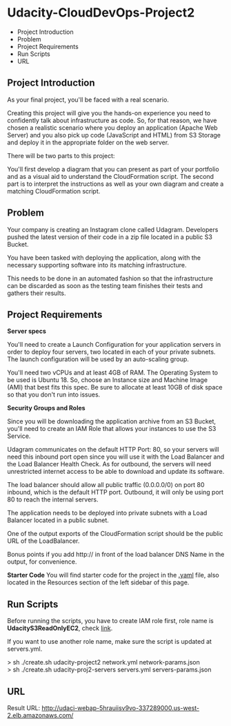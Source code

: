 # Udacity-CloudDevOps-Project2
<ul>
  <li>Project Introduction</li>
  <li>Problem</li>
  <li>Project Requirements</li>
  <li>Run Scripts</li>
  <li>URL</li>
</ul>
<h2>Project Introduction</h2>

As your final project, you'll be faced with a real scenario.

Creating this project will give you the hands-on experience you need to confidently talk about infrastructure as code. So, for that reason, we have chosen a realistic scenario where you deploy an application (Apache Web Server) and you also pick up code (JavaScript and HTML) from S3 Storage and deploy it in the appropriate folder on the web server.

There will be two parts to this project:

You'll first develop a diagram that you can present as part of your portfolio and as a visual aid to understand the CloudFormation script.
The second part is to interpret the instructions as well as your own diagram and create a matching CloudFormation script.

<h2>Problem</h2>
Your company is creating an Instagram clone called Udagram. Developers pushed the latest version of their code in a zip file located in a public S3 Bucket.

You have been tasked with deploying the application, along with the necessary supporting software into its matching infrastructure.

This needs to be done in an automated fashion so that the infrastructure can be discarded as soon as the testing team finishes their tests and gathers their results.


<h2>Project Requirements</h2>
<b>Server specs</b>


You'll need to create a Launch Configuration for your application servers in order to deploy four servers, two located in each of your private subnets. The launch configuration will be used by an auto-scaling group.

You'll need two vCPUs and at least 4GB of RAM. The Operating System to be used is Ubuntu 18. So, choose an Instance size and Machine Image (AMI) that best fits this spec. Be sure to allocate at least 10GB of disk space so that you don't run into issues.

<b>Security Groups and Roles</b>


Since you will be downloading the application archive from an S3 Bucket, you'll need to create an IAM Role that allows your instances to use the S3 Service.

Udagram communicates on the default HTTP Port: 80, so your servers will need this inbound port open since you will use it with the Load Balancer and the Load Balancer Health Check. As for outbound, the servers will need unrestricted internet access to be able to download and update its software.

The load balancer should allow all public traffic (0.0.0.0/0) on port 80 inbound, which is the default HTTP port. Outbound, it will only be using port 80 to reach the internal servers.

The application needs to be deployed into private subnets with a Load Balancer located in a public subnet.

One of the output exports of the CloudFormation script should be the public URL of the LoadBalancer.

Bonus points if you add http:// in front of the load balancer DNS Name in the output, for convenience.

<b>Starter Code</b>
You will find starter code for the project in the <a href='https://video.udacity-data.com/topher/2019/July/5d391e8b_final-project-starter/final-project-starter.yml' target="_blank">.yaml</a> file, also located in the Resources section of the left sidebar of this page.

<h2>Run Scripts</h2>
<p>Before running the scripts, you have to create IAM role first, role name is <b>UdacityS3ReadOnlyEC2</b>, check <a target="_blank" href='https://docs.aws.amazon.com/IAM/latest/UserGuide/id_roles_create.html'>link</a>. </br>
</p>

<p>
If you want to use another role name, make sure the script is updated at servers.yml.
</p>
> sh ./create.sh udacity-project2  network.yml network-params.json
</br>
> sh ./create.sh udacity-proj2-servers servers.yml servers-params.json

<h2>URL</h2>
Result URL: <a target="_blank" href='http://udaci-webap-5hrauiisv9vo-337289000.us-west-2.elb.amazonaws.com/'>http://udaci-webap-5hrauiisv9vo-337289000.us-west-2.elb.amazonaws.com/</a>
